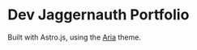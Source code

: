 # Dev Jaggernauth Portfolio

Built with Astro.js, using the [Aria](https://astro.build/themes/details/aria/) theme.
